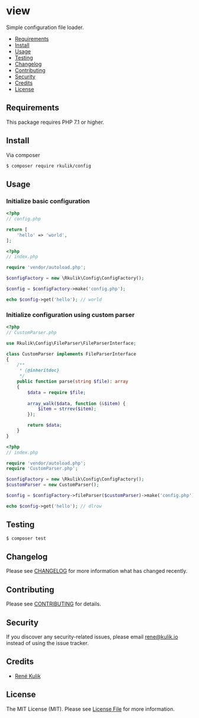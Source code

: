 # view

Simple configuration file loader.

- [Requirements](#requirements)
- [Install](#install)
- [Usage](#usage)
- [Testing](#testing)
- [Changelog](#changelog)
- [Contributing](#contributing)
- [Security](#security)
- [Credits](#credits)
- [License](#license)

## Requirements

This package requires PHP 7.1 or higher.

## Install

Via composer

``` bash
$ composer require rkulik/config
```

## Usage

### Initialize basic configuration

``` php
<?php
// config.php

return [
    'hello' => 'world',
];
```

``` php
<?php
// index.php

require 'vendor/autoload.php';

$configFactory = new \Rkulik\Config\ConfigFactory();

$config = $configFactory->make('config.php');

echo $config->get('hello'); // world
```

### Initialize configuration using custom parser

``` php
<?php
// CustomParser.php

use Rkulik\Config\FileParser\FileParserInterface;

class CustomParser implements FileParserInterface
{
    /**
     * {@inheritdoc}
     */
    public function parse(string $file): array
    {
        $data = require $file;
        
        array_walk($data, function (&$item) {
            $item = strrev($item);
        });

        return $data;
    }
}
```

``` php
<?php
// index.php

require 'vendor/autoload.php';
require 'CustomParser.php';

$configFactory = new \Rkulik\Config\ConfigFactory();
$customParser = new CustomParser();

$config = $configFactory->fileParser($customParser)->make('config.php');

echo $config->get('hello'); // dlrow
```

## Testing

``` bash
$ composer test
```

## Changelog

Please see [CHANGELOG](CHANGELOG.md) for more information what has changed recently.

## Contributing

Please see [CONTRIBUTING](CONTRIBUTING.md) for details.

## Security

If you discover any security-related issues, please email rene@kulik.io instead of using the issue tracker.

## Credits

- [René Kulik](https://github.com/rkulik)

## License

The MIT License (MIT). Please see [License File](LICENSE) for more information.
